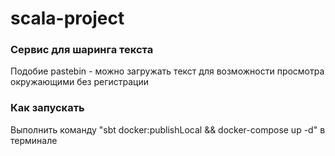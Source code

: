 # scala-project

### Сервис для шаринга текста

Подобие pastebin - можно загружать текст для возможности просмотра окружающими без регистрации

### Как запускать
Выполнить команду "sbt docker:publishLocal && docker-compose up -d" в терминале
